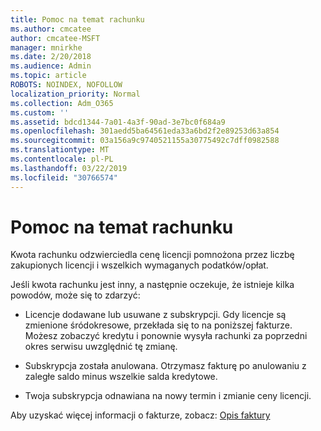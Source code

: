 ```yaml
---
title: Pomoc na temat rachunku
ms.author: cmcatee
author: cmcatee-MSFT
manager: mnirkhe
ms.date: 2/20/2018
ms.audience: Admin
ms.topic: article
ROBOTS: NOINDEX, NOFOLLOW
localization_priority: Normal
ms.collection: Adm_O365
ms.custom: ''
ms.assetid: bdcd1344-7a01-4a3f-90ad-3e7bc0f684a9
ms.openlocfilehash: 301aedd5ba64561eda33a6bd2f2e89253d63a854
ms.sourcegitcommit: 03a156a9c9740521155a30775492c7dff0982588
ms.translationtype: MT
ms.contentlocale: pl-PL
ms.lasthandoff: 03/22/2019
ms.locfileid: "30766574"
---
```

# <a name="help-understanding-your-bill"></a>Pomoc na temat rachunku

Kwota rachunku odzwierciedla cenę licencji pomnożona przez liczbę zakupionych licencji i wszelkich wymaganych podatków/opłat.
  
Jeśli kwota rachunku jest inny, a następnie oczekuje, że istnieje kilka powodów, może się to zdarzyć:
  
- Licencje dodawane lub usuwane z subskrypcji. Gdy licencje są zmienione śródokresowe, przekłada się to na poniższej fakturze. Możesz zobaczyć kredytu i ponownie wysyła rachunki za poprzedni okres serwisu uwzględnić tę zmianę.
    
- Subskrypcja została anulowana. Otrzymasz fakturę po anulowaniu z zaległe saldo minus wszelkie salda kredytowe.
    
- Twoja subskrypcja odnawiana na nowy termin i zmianie ceny licencji.
    
Aby uzyskać więcej informacji o fakturze, zobacz: [Opis faktury](https://support.office.com/article/0724b428-fb59-4962-8c37-6674166d7507)
  

